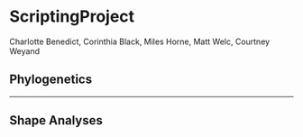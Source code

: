 # ScriptingProject
Charlotte Benedict, Corinthia Black, Miles Horne, Matt Welc, Courtney Weyand

## Phylogenetics
---
## Shape Analyses
